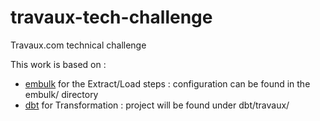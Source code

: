 # travaux-tech-challenge
Travaux.com technical challenge

This work is based on : 
- [embulk](https://www.embulk.org/) for the Extract/Load steps : configuration can be found in the embulk/ directory
- [dbt](www.getdbt.com) for Transformation : project will be found under dbt/travaux/
